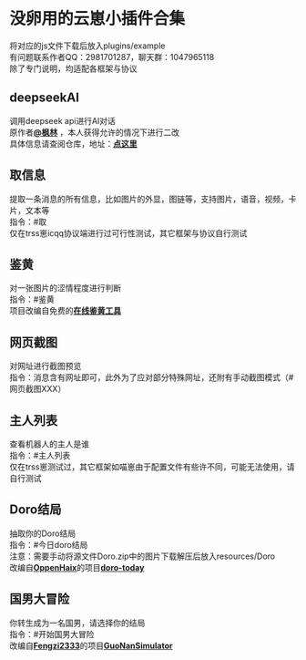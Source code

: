 # 没卵用的云崽小插件合集

将对应的js文件下载后放入plugins/example  
有问题联系作者QQ：2981701287，聊天群：1047965118  
除了专门说明，均适配各框架与协议  

## deepseekAI
调用deepseek api进行AI对话  
原作者[**@枫林**](https://gitee.com/fenglinit)  ，本人获得允许的情况下进行二改  
具体信息请查阅仓库，地址：[**点这里**](https://github.com/Atri0828a/Yunzai-deepseekAI)  

## 取信息  
提取一条消息的所有信息，比如图片的外显，图链等，支持图片，语音，视频，卡片，文本等  
指令：#取  
仅在trss崽icqq协议端进行过可行性测试，其它框架与协议自行测试  

## 鉴黄  
对一张图片的涩情程度进行判断  
指令：#鉴黄  
项目改编自免费的[**在线鉴黄工具**](https://magiconch.com/nsfw/)  

## 网页截图
对网址进行截图预览  
指令：消息含有网址即可，此外为了应对部分特殊网址，还附有手动截图模式（#网页截图XXX）  

## 主人列表
查看机器人的主人是谁  
指令：#主人列表  
仅在trss崽测试过，其它框架如喵崽由于配置文件有些许不同，可能无法使用，请自行测试

## Doro结局
抽取你的Doro结局  
指令：#今日doro结局  
注意：需要手动将源文件Doro.zip中的图片下载解压后放入resources/Doro  
改编自[**OppenHaix**](https://github.com/OppenHaix)的项目[**doro-today**](https://github.com/OppenHaix/doro-today)

## 国男大冒险
你转生成为一名国男，请选择你的结局  
指令：#开始国男大冒险  
改编自[**Fengzi2333**](https://github.com/Fengzi2333)的项目[**GuoNanSimulator**](https://github.com/Fengzi2333/GuoNanSimulator)



